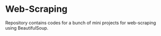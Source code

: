 # Web-Scraping
Repository contains codes for a bunch of mini projects for web-scraping using BeautifulSoup. 
